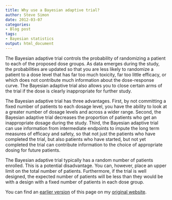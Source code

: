 ```yaml
---
title: Why use a Bayesian adaptive trial?
author: Steve Simon
date: 2012-03-07
categories:
- Blog post
tags:
- Bayesian statistics
output: html_document
---
```


The Bayesian adaptive trial controls the probability of randomizing a patient to each of the proposed dose groups. As data emerges during the study, the probabilities are updated so that you are less likely to randomize a patient to a dose level that has far too much toxicity, far too little efficacy, or which does not contribute much information about the dose-response curve. The Bayesian adaptive trial also allows you to close certain arms of the trial if the dose is clearly inappropriate for further study.

<!---More--->

The Bayesian adaptive trial has three advantages. First, by not committing a fixed number of patients to each dosage level, you have the ability to look at a greater number of dosage levels and across a wider range. Second, the Bayesian adaptive trial decreases the proportion of patients who get an inappropriate dosage during the study. Third, the Bayesian adaptive trial can use information from intermediate endpoints to impute the long term measures of efficacy and safety, so that not just the patients who have completed the trial, but also patients who have started, but not yet completed the trial can contribute information to the choice of appropriate dosing for future patients.

The Bayesian adaptive trial typically has a random number of patients enrolled. This is a potential disadvantage. You can, however, place an upper limit on the total number of patients. Furthermore, if the trial is well designed, the expected number of patients will be less than they would be with a design with a fixed number of patients in each dose group.

You can find an [earlier version][sim1] of this page on my [original website][sim2].

[sim1]: http://www.pmean.com/12/adaptive.html
[sim2]: http://www.pmean.com/original_site.html
